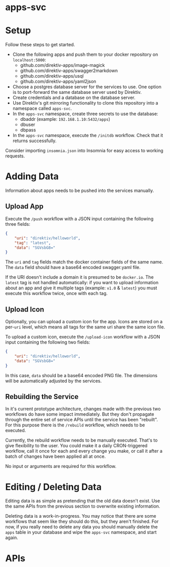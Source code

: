 # apps-svc

# Setup

Follow these steps to get started.

* Clone the following apps and push them to your docker repository on `localhost:5000`:
  * github.com/direktiv-apps/image-magick
  * github.com/direktiv-apps/swagger2markdown
  * github.com/direktiv-apps/usql
  * github.com/direktiv-apps/yaml2json
* Choose a postgres database server for the services to use. One option is to port-forward the same database server used by Direktiv.
* Create credentials and a database on the database server.
* Use Direktiv's git mirroring functionality to clone this repository into a namespace called `apps-svc`.
* In the `apps-svc` namespace, create three secrets to use the database:
  * dbaddr (example: `192.168.1.10:5432/apps`)
  * dbuser
  * dbpass
* In the `apps-svc` namespace, execute the `/initdb` workflow. Check that it returns successfully.

Consider importing `insomnia.json` into Insomnia for easy access to working requests.

# Adding Data

Information about apps needs to be pushed into the services manually. 

## Upload App

Execute the `/push` workflow with a JSON input containing the following three fields:

```json
{
    "uri": "direktiv/helloworld",
    "tag": "latest",
    "data": "SGVsbG8="
}
```

The `uri` and `tag` fields match the docker container fields of the same name. The `data` field should have a base64 encoded swagger.yaml file.

If the URI doesn't include a domain it is presumed to be `docker.io`. The `latest` tag is not handled automatically: if you want to upload information about an app and give it multiple tags (example: `v1.0` & `latest`) you must execute this workflow twice, once with each tag.

## Upload Icon 

Optionally, you can upload a custom icon for the app. Icons are stored on a per-`uri` level, which means all tags for the same uri share the same icon file. 

To upload a custom icon, execute the `/upload-icon` workflow with a JSON input containing the following two fields:

```json
{
    "uri": "direktiv/helloworld",
    "data": "SGVsbG8="
}
```

In this case, `data` should be a base64 encoded PNG file. The dimensions will be automatically adjusted by the services. 

## Rebuilding the Service

In it's current prototype architecture, changes made with the previous two workflows do have some impact immediately. But they don't propagate through the entire set of service APIs until the service has been "rebuilt". For this purpose there is the `/rebuild` workflow, which needs to be executed. 

Currently, the rebuild workflow needs to be manually executed. That's to give flexibility to the user. You could make it a daily CRON-triggered workflow, call it once for each and every change you make, or call it after a batch of changes have been applied all at once.

No input or arguments are required for this workflow.

# Editing / Deleting Data

Editing data is as simple as pretending that the old data doesn't exist. Use the same APIs from the previous section to overwrite existing information.

Deleting data is a work-in-progress. You may notice that there are some workflows that seem like they should do this, but they aren't finished. For now, if you really need to delete any data you should manually delete the `apps` table in your database and wipe the `apps-svc` namespace, and start again. 

# APIs


